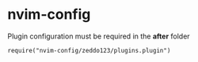 # nvim-config
Plugin configuration must be required in the **after** folder
```
require("nvim-config/zeddo123/plugins.plugin")
```
